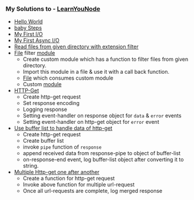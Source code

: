 ### My Solutions to - [LearnYouNode](https://github.com/workshopper/learnyounode)

* [Hello World](https://github.com/sag333ar/LearningNodeJS/blob/master/learnyounode/_01program.js)
* [baby Steps](https://github.com/sag333ar/LearningNodeJS/blob/master/learnyounode/_02program.js)
* [My First I/O](https://github.com/sag333ar/LearningNodeJS/blob/master/learnyounode/_03program.js)
* [My First Async I/O](https://github.com/sag333ar/LearningNodeJS/blob/master/learnyounode/_04program.js)
* [Read files from given directory with extension filter](https://github.com/sag333ar/LearningNodeJS/blob/master/learnyounode/_05program.js)
* [File](https://github.com/sag333ar/LearningNodeJS/blob/master/learnyounode/_05program.js) filter [module](https://github.com/sag333ar/LearningNodeJS/blob/master/learnyounode/mymodule.js)
	- Create custom module which has a function to filter files from given directory.
	- Import this module in a file & use it with a call back function.
	- [File](https://github.com/sag333ar/LearningNodeJS/blob/master/learnyounode/_05program.js) which consumes custom module
	- Custom [module](https://github.com/sag333ar/LearningNodeJS/blob/master/learnyounode/mymodule.js)
* [HTTP-Get](https://github.com/sag333ar/LearningNodeJS/blob/master/learnyounode/_07program.js)
	- Create http-get request
	- Set response encoding
	- Logging response
	- Setting event-handler on response object for `data` & `error` events
	- Setting event-handler on http-get object for `error` event
* [Use buffer list to handle data of http-get](https://github.com/sag333ar/LearningNodeJS/blob/master/learnyounode/_08program.js)
	- Create http-get request
	- Create buffer list
	- invoke `pipe` function of `response`
	- append received data from response-pipe to object of buffer-list
	- on-response-end event, log buffer-list object after converting it to string.
* [Multiple Http-get one after another](https://github.com/sag333ar/LearningNodeJS/blob/master/learnyounode/_09program.js)
	- Create a function for http-get request
	- Invoke above function for multiple url-request
	- Once all url-requests are complete, log merged response